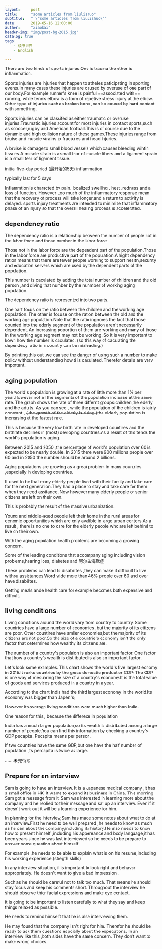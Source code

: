 ```yaml
---
layout:     post
title:      "some articles from liulishuo"
subtitle:   " \"some articles from liulishuo\""
date:       2019-05-16 12:00:00
author:     "xiaobai"
header-img: "img/post-bg-2015.jpg"
catalog: true
tags:
    - 读书世界
    - English
     
---
```

There are two kinds of  sports injuries.One is  trauma the other is inflammation.

Sports injuries  are injuries that happen to  atheles paticipating in sporting events.In many cases these injuries are caused by overuse  of  one part of our body.For example runner's knee is painful ==associated with== running,  while tennis elbow is a form of  repetive stress injury at  the elbow. Other type of injuries such as  broken bone ,can be caused by hard contact with something.

Sports injuries can be classifed as either traumatic or overuse injuries.Traumatic injuries account for most injuries in contact sports,such as scoccer,rugby and American football.This is of course due to the dynamic and high collision nature of these games.These injuries range from bruise and muscle strains to fractures and head injuries.

A bruise is  damage to small blood vessels which  causes bleeding wihtin  tissues.A muscle strain  is a small tear of muscle fibers and a ligament sprain is a small tear of ligament tissue.

initial five-day period (最开始的5天)
inflammation

 typically last for 5 days

Inflammtion is characted by pain,  localized swelling , heat ,redness and  a loss of function. However ,too much of the inflammatory response mean that the recovery of process will  take longer,and a return to  activity is delayed. sports injury  treatments are intended to minimize that inflammatory phase of an injury so that the overall healing process is accelerated.




## dependency ratio

The dependency ratio is a relationship between the number of people not  in the labor force and those number in the labor force.


Those not in the labor force are the dependent part of the population.Those in the labor force are productive part of the population.A hight dependency ration means that there are fewer people working to support health,security and education servers which are used by the dependent parts of the population.

This number is caculated by adding the total number of children and the old person ,and diving that number by the nunmber of working aging population.


The dependency ratio is represented into two parts. 

One part focus on the ratio between the children and the working age population.
The other is focuse on the ration between the old and the working age population.Note  that the ratio ingnores the fact that those counted into the ederly segment of the population aren't necessarily dependent.
An increasing poportion  of them are working and many of those in the working age segment  may not be working.
So it is very important to kown how the number is caculated.
(so this way of caculating the  dependecy ratio in a country  can be  misleading.)

By pointing this out ,we can see the danger of using such   a number to make policy without understanding how  ti is caculated.
Therefor  details are very important.




## aging population

The world's population is growing at a rate of little more than 1% per year.However  not all the segments of the population increase at the same rate.
The graph shows  the rate of three differnt groups:children,the ederly and the adults.
As you can see , while the population of the children is fairly constant , ~~( the growth of the elderly  is rising.)~~the elderly population is increasing at the fastest rate.

This is because the very low birth rate in developed countires and the birthrate declines in (most) devloping countries.As a result of this tends  the world's population is aging.

Between 2015 and 2050 ,the percentage of world's population over 60 is expected to be  nearly double. In 2015 there were 900 millions people over 60 and in 2050 the number should be around 2 billions.

Aging populations are  growing  as a great problem  in many countries ,especially  in devloping countries.

It used to be that many elderly people  lived with their family and take care for the next generation.They had a place to stay and  take care for them when they need  assitance.
Now however many elderly people or senior citizens  are left on their own.

This is probably the result of the massive urbanization.

Young and middle-aged  people left their home in the rural areas for ecnomic opportunities  which are only   avalible   in large urban centers.As a result , there is no one to care for the elderly people who are  left behind  to live on their own.

With the aging population  health problems are becoming a growing concern.

Some of the leading conditions that  accompany aging including vision problems,hearing loss,  diabetes and 阿尔兹海默症

These problems can lead to disabilites ,they can make it difficult to live withou assistances.Word wide more than 46% people over 60 and over have  disabilites.

Getting meals ande health care  for example becomes  both expensive and diffcult.


##  living conditions

Living conditions around the world vary from country to country. Some countries have a large number of economies ,but the majority of its citizens are poor. Other countires have smller  economies,but the majority of its citizens are not poor.So the size of a countrie's   economy  isn't the only factor  that determines how  wealthy its citizens are.

The number of a country's  populaion is also an important factor.
One factor that how a country's wealth is distributed is also an important factor.

Let's look some  examples. This chart shows the world's five largest ecnomy in 2015.It ranks countries by the gross domestic product or GDP;
The GDP is one way of mesuaring the size of a country's economy.It is the total value  of  goods and services produced in a country in a year.

According to the chart India had the third largest economy in the world.Its economy was bigger than  Japen's;

However its average living conditions were much higher than India.

One reason for this , because  the differece in population.

India has a much larger population,so its wealth  is distributed  among a large number of people.You can find this information  by checking a country's GDP pecapita.
Pecapita means per person.

If two countries have the same GDP,but one have the half number of population  ,its percapita is twice as large.


.......未完待续

## Prepare for an interview

Sam is going to  have an interview. It  is a Japanese medical company ,it has a small office in HK. It wants  to expand its  business in China. This morning Sam got a message from it, Sam was interested in  learning more about the company and he replied to their message and sat up an interview. Even if it doesn't work out it will be a learning experience  for him.

In planning for the interview,Sam has made some notes about what to do at an interview.First  he need to be well prepared ,he needs to know as much as he can about the company,including its history.He also needs to know how to present himself ,including his appereance and body language,it has been years since he was last interviewed.so he needs to be prepare to answer some question about himself. 

For example ,he needs to be able to explain  what is on his resume,including his working experience.(stregth skills)

In any interview situation, it is important to look right and  behavor appropriately.
 He doesn't want to give a bad impression .
 
 Such as he should be careful not to talk too much.
That means he should stay focus and keep his comments short.
Throughout the interview he should observe  thier facial expressions and make eye contact.

it is going to be important  to listen carefully to what they say  and keep things  relaxed as possible.

He needs to remind himselft that  he is alse interviewing them.

He may found that  the company isn't right for him. Therefor he should  be ready to ask them questions espcially about the  expecations. In an interview like this  ,both sides have the same concern. They don't want to make wrong choices.






































